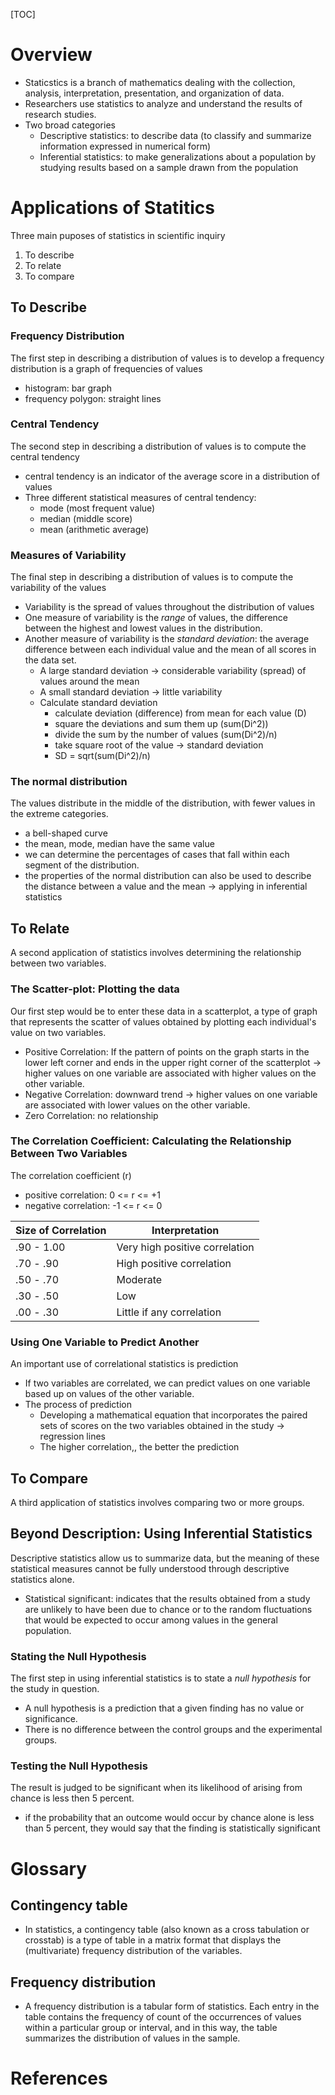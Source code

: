 [TOC]

# Overview

- Staticstics is a branch of mathematics dealing with the collection,
  analysis, interpretation, presentation, and organization of data.
- Researchers use statistics to analyze and understand the results of
  research studies.
- Two broad categories
    + Descriptive statistics: to describe data (to classify and
      summarize information expressed in numerical form)
    + Inferential statistics: to make generalizations about a population
      by studying results based on a sample drawn from the population

# Applications of Statitics

Three main puposes of statistics in scientific inquiry

1. To describe
2. To relate
3. To compare

## To Describe

### Frequency Distribution

The first step in describing a distribution of values is to develop a
frequency distribution is a graph of frequencies of values
- histogram: bar graph
- frequency polygon: straight lines

### Central Tendency

The second step in describing a distribution of values is to compute the
central tendency
- central tendency is an indicator of the average score in a
  distribution of values
- Three different statistical measures of central tendency:
    + mode (most frequent value)
    + median (middle score)
    + mean (arithmetic average)

### Measures of Variability

The final step in describing a distribution of values is to compute the
variability of the values
- Variability is the spread of values throughout the distribution of
  values
- One measure of variability is the *range* of values, the difference
  between the highest and lowest values in the distribution.
- Another measure of variability is the *standard deviation*: the
  average difference between each individual value and the mean of all
  scores in the data set.
    + A large standard deviation -> considerable variability (spread) of
      values around the mean
    + A small standard deviation -> little variability
    + Calculate standard deviation
        * calculate deviation (difference) from mean for each value (D)
        * square the deviations and sum them up (sum(Di^2))
        * divide the sum by the number of values (sum(Di^2)/n)
        * take square root of the value -> standard deviation
        * SD = sqrt(sum(Di^2)/n)

### The normal distribution

The values distribute in the middle of the distribution, with fewer
values in the extreme categories.
- a bell-shaped curve
- the mean, mode, median have the same value
- we can determine the percentages of cases that fall within each
  segment of the distribution.
- the properties of the normal distribution can also be used to describe
  the distance between a value and the mean -> applying in inferential
  statistics

## To Relate

A second application of statistics involves determining the relationship
between two variables.

### The Scatter-plot: Plotting the data

Our first step would be to enter these data in a scatterplot, a type of
graph that represents the scatter of values obtained by plotting each
individual's value on two variables.
- Positive Correlation: If the pattern of points on the graph starts in
  the lower left corner and ends in the upper right corner of the
  scatterplot -> higher values on one variable are associated with
  higher values on the other variable.
- Negative Correlation: downward trend -> higher values on one variable
  are associated with lower values on the other variable.
- Zero Correlation: no relationship

### The Correlation Coefficient: Calculating the Relationship Between Two Variables

The correlation coefficient (r)
- positive correlation: 0 <= r <= +1
- negative correlation: -1 <= r <= 0

| Size of Correlation | Interpretation                  |
| -                   | -                               |
| .90 - 1.00          | Very high positive  correlation |
| .70 - .90           | High positive correlation       |
| .50 - .70           | Moderate                        |
| .30 - .50           | Low                             |
| .00 - .30           | Little if any correlation       |

### Using One Variable to Predict Another

An important use of correlational statistics is prediction
- If two variables are correlated, we can predict values on one variable
  based up on values of the other variable.
- The process of prediction
    + Developing a mathematical equation that incorporates the paired
      sets of scores on the two variables obtained in the study ->
      regression lines
    + The higher correlation,, the better the prediction

## To Compare

A third application of statistics involves comparing two or more groups.

## Beyond Description: Using Inferential Statistics

Descriptive statistics allow us to summarize data, but the meaning of
these statistical measures cannot be fully understood through
descriptive statistics alone.
- Statistical significant: indicates that the results obtained from a
  study are unlikely to have been due to chance  or to the random
  fluctuations that would be expected to occur among values in the
  general population.

### Stating the Null Hypothesis

The first step in using inferential statistics is to state a *null
hypothesis* for the study in question.

- A null hypothesis is a prediction that a given finding has no value or
  significance.
- There is no difference between the control groups and the experimental
  groups.

### Testing the Null Hypothesis

The result is judged to be significant when its likelihood of arising
from chance is less then 5 percent.

- if the probability that an outcome would occur by chance alone is less
  than 5 percent, they would say that the finding is statistically
  significant

# Glossary

## Contingency table

- In statistics, a contingency table (also known as a cross tabulation
  or crosstab) is a type of table in a matrix format that displays the
  (multivariate) frequency distribution of the variables.

## Frequency distribution

- A frequency distribution is a tabular form of statistics. Each entry
  in the table contains the frequency of count of the occurrences of
  values within a particular group or interval, and in this way, the
  table summarizes the distribution of values in the sample.

# References

[wiki]: https://en.wikipedia.org/wiki/Statistics
